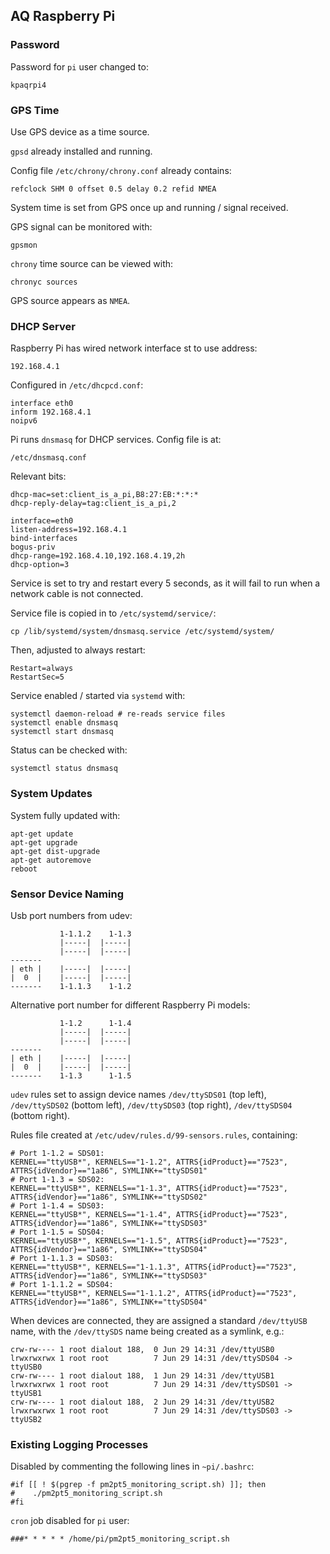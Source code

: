 ## AQ Raspberry Pi

### Password

Password for `pi` user changed to:

```
kpaqrpi4
```

### GPS Time

Use GPS device as a time source.

`gpsd` already installed and running.

Config file `/etc/chrony/chrony.conf` already contains:

```
refclock SHM 0 offset 0.5 delay 0.2 refid NMEA
```

System time is set from GPS once up and running / signal received.

GPS signal can be monitored with:

```
gpsmon
```

`chrony` time source can be viewed with:

```
chronyc sources
```

GPS source appears as `NMEA`.

### DHCP Server

Raspberry Pi has wired network interface st to use address:

```
192.168.4.1
```

Configured in `/etc/dhcpcd.conf`:

```
interface eth0
inform 192.168.4.1
noipv6
```

Pi runs `dnsmasq` for DHCP services. Config file is at:

```
/etc/dnsmasq.conf
```

Relevant bits:

```
dhcp-mac=set:client_is_a_pi,B8:27:EB:*:*:*
dhcp-reply-delay=tag:client_is_a_pi,2

interface=eth0
listen-address=192.168.4.1
bind-interfaces
bogus-priv
dhcp-range=192.168.4.10,192.168.4.19,2h
dhcp-option=3
```

Service is set to try and restart every 5 seconds, as it will fail to run when a network cable is not connected.

Service file is copied in to `/etc/systemd/service/`:

```
cp /lib/systemd/system/dnsmasq.service /etc/systemd/system/
```

Then, adjusted to always restart:

```
Restart=always
RestartSec=5
```

Service enabled / started via `systemd` with:

```
systemctl daemon-reload # re-reads service files
systemctl enable dnsmasq
systemctl start dnsmasq
```

Status can be checked with:

```
systemctl status dnsmasq
```

### System Updates

System fully updated with:

```
apt-get update
apt-get upgrade
apt-get dist-upgrade
apt-get autoremove
reboot
```

### Sensor Device Naming

Usb port numbers from udev:

```
           1-1.1.2    1-1.3
           |-----|  |-----|
           |-----|  |-----|
-------
| eth |    |-----|  |-----|
|  0  |    |-----|  |-----|
-------    1-1.1.3    1-1.2
```

Alternative port number for different Raspberry Pi models:

```
           1-1.2      1-1.4
           |-----|  |-----|
           |-----|  |-----|
-------
| eth |    |-----|  |-----|
|  0  |    |-----|  |-----|
-------    1-1.3      1-1.5
```

`udev` rules set to assign device names `/dev/ttySDS01` (top left), `/dev/ttySDS02` (bottom left), `/dev/ttySDS03` (top right), `/dev/ttySDS04` (bottom right).

Rules file created at `/etc/udev/rules.d/99-sensors.rules`, containing:

```
# Port 1-1.2 = SDS01:
KERNEL=="ttyUSB*", KERNELS=="1-1.2", ATTRS{idProduct}=="7523", ATTRS{idVendor}=="1a86", SYMLINK+="ttySDS01"
# Port 1-1.3 = SDS02:
KERNEL=="ttyUSB*", KERNELS=="1-1.3", ATTRS{idProduct}=="7523", ATTRS{idVendor}=="1a86", SYMLINK+="ttySDS02"
# Port 1-1.4 = SDS03:
KERNEL=="ttyUSB*", KERNELS=="1-1.4", ATTRS{idProduct}=="7523", ATTRS{idVendor}=="1a86", SYMLINK+="ttySDS03"
# Port 1-1.5 = SDS04:
KERNEL=="ttyUSB*", KERNELS=="1-1.5", ATTRS{idProduct}=="7523", ATTRS{idVendor}=="1a86", SYMLINK+="ttySDS04"
# Port 1-1.1.3 = SDS03:
KERNEL=="ttyUSB*", KERNELS=="1-1.1.3", ATTRS{idProduct}=="7523", ATTRS{idVendor}=="1a86", SYMLINK+="ttySDS03"
# Port 1-1.1.2 = SDS04:
KERNEL=="ttyUSB*", KERNELS=="1-1.1.2", ATTRS{idProduct}=="7523", ATTRS{idVendor}=="1a86", SYMLINK+="ttySDS04"
```

When devices are connected, they are assigned a standard `/dev/ttyUSB` name, with the `/dev/ttySDS` name being created as a symlink, e.g.:

```
crw-rw---- 1 root dialout 188,  0 Jun 29 14:31 /dev/ttyUSB0
lrwxrwxrwx 1 root root          7 Jun 29 14:31 /dev/ttySDS04 -> ttyUSB0
crw-rw---- 1 root dialout 188,  1 Jun 29 14:31 /dev/ttyUSB1
lrwxrwxrwx 1 root root          7 Jun 29 14:31 /dev/ttySDS01 -> ttyUSB1
crw-rw---- 1 root dialout 188,  2 Jun 29 14:31 /dev/ttyUSB2
lrwxrwxrwx 1 root root          7 Jun 29 14:31 /dev/ttySDS03 -> ttyUSB2
```

### Existing Logging Processes

Disabled by commenting the following lines in `~pi/.bashrc`:

```
#if [[ ! $(pgrep -f pm2pt5_monitoring_script.sh) ]]; then
#    ./pm2pt5_monitoring_script.sh
#fi
```

`cron` job disabled for `pi` user:

```
###* * * * * /home/pi/pm2pt5_monitoring_script.sh
```

